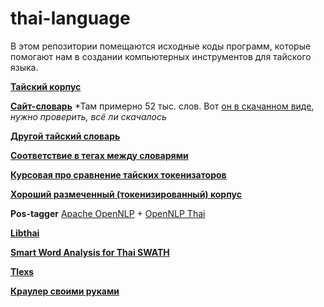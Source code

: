 # thai-language
В этом репозитории помещаются исходные коды программ, которые помогают нам в создании компьютерных инструментов для тайского языка. 


[**Тайский корпус**](http://www.arts.chula.ac.th/~ling/TNCII/)

[**Cайт-словарь**](http://www.thai-language.com/)
*Там примерно 52 тыс. слов. Вот [он в скачанном виде](https://yadi.sk/d/uw1XOBwKfQsD6),
*нужно проверить, всё ли скачалось*

[**Другой тайский словарь**](https://github.com/veer66/Yaitron/tree/master/data)

[**Соответствие в тегах между словарями**](https://docs.google.com/spreadsheets/d/1TUpAeWCaBly1Hyaphcyq-Uq3grXG8cZlwHVSKHnk7OE/edit)

[**Курсовая про сравнение тайских токенизаторов**](https://docs.google.com/document/d/1NjhneMKB9Zx9Rzb4p_vxKhHjk_JUCrdak96lVtqJsPM/edit?usp=sharing)

[**Хороший размеченный (токенизированный) корпус**](https://drive.google.com/file/d/0BwRU-58YQiIiTlRrN0t6TW5ldVk/view?usp=sharing)

**Pos-tagger**
[Apache OpenNLP](http://opennlp.apache.org/ "Apache OpenNLP") +
[OpenNLP Thai](http://opennlp.sourceforge.net/models/thai/ "Thai Models")

[**Libthai**](http://linux.thai.net/projects/libthai)

[**Smart Word Analysis for Thai SWATH**](http://www.cs.cmu.edu/~paisarn/software.html)

[**Tlexs**](http://sansarn.com/tlex/)

[**Краулер своими руками**](http://pi-code.blogspot.ru/search/label/%D0%BA%D1%80%D0%B0%D1%83%D0%BB%D0%B5%D1%80)

